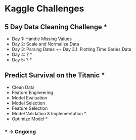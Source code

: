 # Kaggle Challenges

## 5 Day Data Cleaning Challenge *
+ Day 1: Handle Missing Values
+ Day 2: Scale and Normalize Data
+ Day 3: Parsing Dates
++ Day 3.1: Plotting Time Series Data
+ Day 4: ? *
+ Day 5: ? *

## Predict Survival on the Titanic *
+ Clean Data
+ Feature Engineering
+ Model Evaluation
+ Model Selection
+ Feature Selection
+ Model Validation & Implementation *
+ Optimize Model *

### * -> Ongoing
